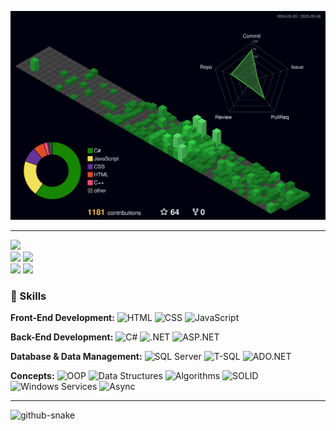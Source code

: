 <!-- ### 🧱 GitHub 3D Contribution Visuals

| Theme                  | Preview |
|------------------------|---------|
| 🟩 Green               | ![Green](./profile-3d-contrib/profile-green.svg) |
| 🟢 Green Animated      | ![Green Animated](./profile-3d-contrib/profile-green-animate.svg) |
| 🧱 GitBlock            | ![GitBlock](./profile-3d-contrib/profile-gitblock.svg) |
| 🌃 Night View          | ![Night View](./profile-3d-contrib/profile-night-view.svg) |
| 🌌 Night Green         | ![Night Green](./profile-3d-contrib/profile-night-green.svg) |
| 🌈 Night Rainbow       | ![Night Rainbow](./profile-3d-contrib/profile-night-rainbow.svg) |
| 🌼 Season              | ![Season](./profile-3d-contrib/profile-season.svg) |
| 🌸 Season Animated     | ![Season Animated](./profile-3d-contrib/profile-season-animate.svg) |
| 🌞 South Season        | ![South Season](./profile-3d-contrib/profile-south-season.svg) |
| 🌴 South Season Animated| ![South Season Animated](./profile-3d-contrib/profile-south-season-animate.svg) | -->

![Night Green](./profile-3d-contrib/profile-night-green.svg)

---
  ![](http://github-profile-summary-cards.vercel.app/api/cards/profile-details?username=ZakaDev22&theme=darcula) 
  <br>
  ![](http://github-profile-summary-cards.vercel.app/api/cards/repos-per-language?username=ZakaDev22&theme=darcula) 
  ![](http://github-profile-summary-cards.vercel.app/api/cards/most-commit-language?username=ZakaDev22&theme=darcula)
  <br> 
  ![](http://github-profile-summary-cards.vercel.app/api/cards/stats?username=ZakaDev22&theme=darcula)
  ![](http://github-profile-summary-cards.vercel.app/api/cards/productive-time?username=ZakaDev22&theme=darcula&utcOffset=1) 

### 🚀 Skills

**Front-End Development:**
![HTML](https://img.shields.io/badge/-HTML5-E34F26?style=flat&logo=html5&logoColor=white)
![CSS](https://img.shields.io/badge/-CSS3-1572B6?style=flat&logo=css3)
![JavaScript](https://img.shields.io/badge/-JavaScript-F7DF1E?style=flat&logo=javascript&logoColor=black)

**Back-End Development:**
![C#](https://img.shields.io/badge/-CSharp-239120?style=flat&logo=c-sharp&logoColor=white)
![.NET](https://img.shields.io/badge/-.NET-512BD4?style=flat&logo=dotnet&logoColor=white)
![ASP.NET](https://img.shields.io/badge/-ASP.NET_Core-5C2D91?style=flat&logo=dotnet)

**Database & Data Management:**
![SQL Server](https://img.shields.io/badge/-SQL_Server-CC2927?style=flat&logo=microsoftsqlserver&logoColor=white)
![T-SQL](https://img.shields.io/badge/-T--SQL-00758F?style=flat)
![ADO.NET](https://img.shields.io/badge/-ADO.NET-512BD4?style=flat&logo=dotnet&logoColor=white)

**Concepts:**
![OOP](https://img.shields.io/badge/-OOP-007ACC?style=flat)
![Data Structures](https://img.shields.io/badge/-Data_Structures-1E90FF?style=flat)
![Algorithms](https://img.shields.io/badge/-Algorithms-FFA500?style=flat)
![SOLID](https://img.shields.io/badge/-SOLID_Principles-FF6347?style=flat)
![Windows Services](https://img.shields.io/badge/-Windows_Services-0078D7?style=flat)
![Async](https://img.shields.io/badge/-Async_Programming-6A5ACD?style=flat)


---
<picture>
  <source media="(prefers-color-scheme: dark)" srcset="https://raw.githubusercontent.com/ZakaDev22/ZakaDev22/output/github-snake-dark.svg" />
  <source media="(prefers-color-scheme: light)" srcset="https://raw.githubusercontent.com/ZakaDev22/ZakaDev22/output/github-snake.svg" />
  <img alt="github-snake" src="https://raw.githubusercontent.com/tobiasmeyhoefer/tobiasmeyhoefer/output/github-snake.svg" />
</picture>
